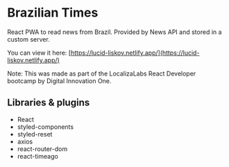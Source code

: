 # Brazilian Times

React PWA to read news from Brazil. Provided by News API and stored in a custom server.

You can view it here: [https://lucid-liskov.netlify.app/](https://lucid-liskov.netlify.app/)

Note: This was made as part of the LocalizaLabs React Developer bootcamp by Digital Innovation One.

## Libraries & plugins

- React
- styled-components
- styled-reset
- axios
- react-router-dom
- react-timeago
